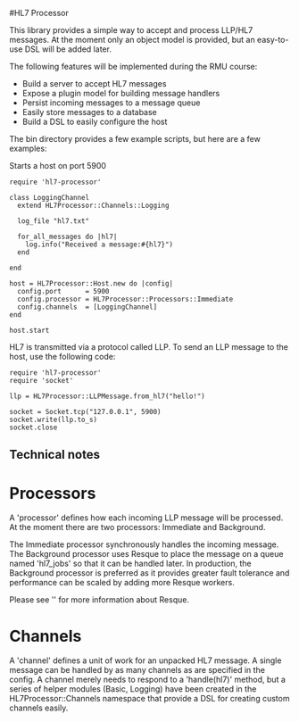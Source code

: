 #HL7 Processor

This library provides a simple way to accept and process LLP/HL7 messages.
At the moment only an object model is provided, but an easy-to-use DSL will be added later.

The following features will be implemented during the RMU course:

* Build a server to accept HL7 messages
* Expose a plugin model for building message handlers
* Persist incoming messages to a message queue
* Easily store messages to a database
* Build a DSL to easily configure the host

The bin directory provides a few example scripts, but here are a few examples:

Starts a host on port 5900

    require 'hl7-processor'

    class LoggingChannel
      extend HL7Processor::Channels::Logging

      log_file "hl7.txt"

      for_all_messages do |hl7|
        log.info("Received a message:#{hl7}")
      end

    end

    host = HL7Processor::Host.new do |config|
      config.port      = 5900
      config.processor = HL7Processor::Processors::Immediate
      config.channels  = [LoggingChannel]
    end

    host.start

HL7 is transmitted via a protocol called LLP. To send an LLP message to the
host, use the following code:

    require 'hl7-processor'
    require 'socket'

    llp = HL7Processor::LLPMessage.from_hl7("hello!")

    socket = Socket.tcp("127.0.0.1", 5900)
    socket.write(llp.to_s)
    socket.close

## Technical notes

# Processors

A 'processor' defines how each incoming LLP message will be processed. At the
 moment there are two processors: Immediate and Background.

The Immediate processor synchronously handles the incoming message. The Background
processor uses Resque to place the message on a queue named 'hl7_jobs' so that it
can be handled later. In production, the Background processor is preferred
as  it provides greater fault tolerance and performance can be scaled by
adding more Resque workers.

Please see '' for more information about Resque.

# Channels

A 'channel' defines a unit of work for an unpacked HL7 message. A single
message can be handled by as many channels as are specified in the config. A
channel merely needs to respond to a 'handle(hl7)' method, but a series of helper
modules (Basic, Logging) have been created in the HL7Processor::Channels namespace
that provide a DSL for creating custom channels easily.